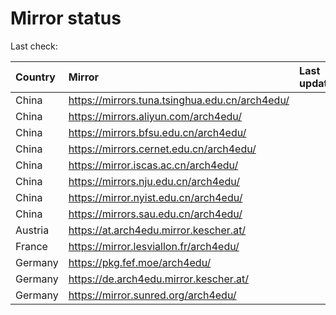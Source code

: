 <script src="./time.js"></script>
# Mirror status
Last check: <script type="text/javascript">localize(1713106106.4752274);</script>

|Country|Mirror|Last update|
|:------|:-----|:----------|
|China|https://mirrors.tuna.tsinghua.edu.cn/arch4edu/|<script type="text/javascript">localize(1713081839);</script>|
|China|https://mirrors.aliyun.com/arch4edu/|<script type="text/javascript">localize(1713081839);</script>|
|China|https://mirrors.bfsu.edu.cn/arch4edu/|<script type="text/javascript">localize(1713081839);</script>|
|China|https://mirrors.cernet.edu.cn/arch4edu/|<script type="text/javascript">localize(1713081839);</script>|
|China|https://mirror.iscas.ac.cn/arch4edu/|<script type="text/javascript">localize(1713081839);</script>|
|China|https://mirrors.nju.edu.cn/arch4edu/|<script type="text/javascript">localize(1713032881);</script>|
|China|https://mirror.nyist.edu.cn/arch4edu/|<script type="text/javascript">localize(1713081839);</script>|
|China|https://mirrors.sau.edu.cn/arch4edu/|<script type="text/javascript">localize(1713081839);</script>|
|Austria|https://at.arch4edu.mirror.kescher.at/|<script type="text/javascript">localize(1713081839);</script>|
|France|https://mirror.lesviallon.fr/arch4edu/|<script type="text/javascript">localize(1713081839);</script>|
|Germany|https://pkg.fef.moe/arch4edu/|<script type="text/javascript">localize(1713081839);</script>|
|Germany|https://de.arch4edu.mirror.kescher.at/|<script type="text/javascript">localize(1713081839);</script>|
|Germany|https://mirror.sunred.org/arch4edu/|<script type="text/javascript">localize(1713081839);</script>|

<script src="./tablefilter/tablefilter.js"></script>
<script src="./table.js"></script>